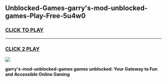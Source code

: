 
## Unblocked-Games-garry's-mod-unblocked-games-Play-Free-5u4w0
<h3>
<a href="https://premium76.site?title=garry's-mod-unblocked-games&ref=10A">CLICK TO PLAY</a></h3>
<hr>

<h3>
<a href="https://premium76.site?title=garry's-mod-unblocked-games&ref=10A">CLICK 2 PLAY</a>
  
</h3>

<a href="https://premium76.site?title=garry's-mod-unblocked-games&ref=10A"><img src="https://clearcache.store/games.png"></a>


**garry's-mod-unblocked-games games unblocked: Your Gateway to Fun and Accessible Online Gaming**
